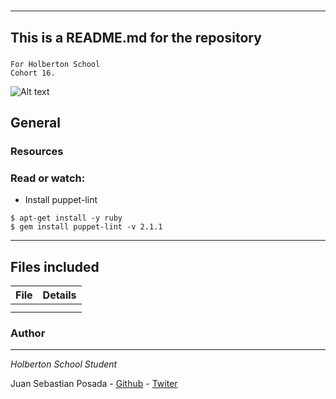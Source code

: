 # 
***
## This is a README.md for the repository
### 
```
For Holberton School
Cohort 16.
```
![Alt text](https://s3.amazonaws.com/intranet-projects-files/holbertonschool-sysadmin_devops/293/d42WuBh.png)
## General


### Resources


### Read or watch:

* Install puppet-lint
```
$ apt-get install -y ruby
$ gem install puppet-lint -v 2.1.1
``` 

***
## Files included

| File                 | Details                                    |
|--------------------- | ------------------------------------------ |
| []() |	       |
| []() |	       |



### Author
***
*Holberton School Student*

Juan Sebastian Posada  - [Github](https://github.com/Juansepo13) - [Twiter](https://twitter.com/@JuanSeb35904130)
